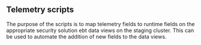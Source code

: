 ## Telemetry scripts

The purpose of the scripts is to map telemetry fields to runtime fields on the appropriate security solution ebt data views on the staging cluster. This can be used to automate the addition of new fields to the data views. 